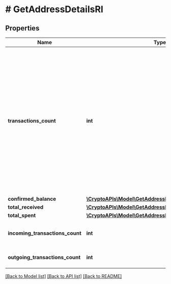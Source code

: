 # # GetAddressDetailsRI

## Properties

Name | Type | Description | Notes
------------ | ------------- | ------------- | -------------
**transactions_count** | **int** | Represents the total number of confirmed coins transactions for this address, both incoming and outgoing. Applies for coins only **and not** tokens transfers e.g. for Ethereum. &#x60;transactionsCount&#x60; could result as less than incoming and outgoing transactions put together (e.g. in Bitcoin), due to the fact that one and the same address could be in senders and receivers addresses. |
**confirmed_balance** | [**\CryptoAPIs\Model\GetAddressDetailsRIConfirmedBalance**](GetAddressDetailsRIConfirmedBalance.md) |  |
**total_received** | [**\CryptoAPIs\Model\GetAddressDetailsRITotalReceived**](GetAddressDetailsRITotalReceived.md) |  |
**total_spent** | [**\CryptoAPIs\Model\GetAddressDetailsRITotalSpent**](GetAddressDetailsRITotalSpent.md) |  |
**incoming_transactions_count** | **int** | Defines the received transaction count to the address. |
**outgoing_transactions_count** | **int** | Defines the sent transaction count from the address. |

[[Back to Model list]](../../README.md#models) [[Back to API list]](../../README.md#endpoints) [[Back to README]](../../README.md)
